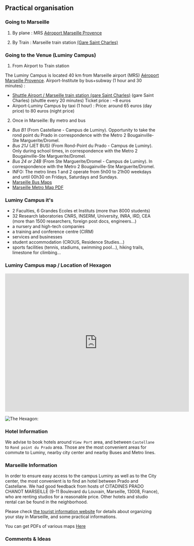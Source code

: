 ## Practical organisation



### Going to Marseille

1. By plane : MRS [Aéroport Marseille Provence](https://www.marseille-airport.com/)

2. By Train : Marseille train station [(Gare Saint Charles)](https://www.raileurope-world.com/place/marseille-saint-charles)


### Going to the Venue (Luminy Campus)

1. From Airport to Train station 

The Luminy Campus is located 40 km from Marseille airport (MRS) [Aéroport Marseille Provence](https://www.marseille-airport.com/). Airport-Institute by bus+subway (1 hour and 30 minutes) :

- [Shuttle Airport / Marseille train station (gare Saint Charles)](https://www.marseille-airport.com/access-car-parks/access/by-train-or-by-bus)  (gare Saint Charles) (shuttle every 20 minutes)
Ticket price : ~8 euros 
- Airport-Luminy Campus by taxi (1 hour) :
Price: around 65 euros (day price) to 80 euros (night price)


2. Once in Marseille: By metro and bus

- *Bus B1* (From Castellane - Campus de Luminy). Opportunity to take the rond point du Prado in correspondence with the Metro 2 Bougainville-Ste Marguerite/Dromel.
- *Bus 21J* (JET BUS) (From Rond-Point du Prado - Campus de Luminy). Only during school times, in correspondence with the Metro 2 Bougainville-Ste Marguerite/Dromel.
- *Bus 24 or 24B* (From Ste Marguerite/Dromel - Campus de Luminy). In correspondence with the Metro 2 Bougainville-Ste Marguerite/Dromel.
- INFO: The metro lines 1 and 2 operate from 5h00 to 21h00 weekdays and until 00h30 on Fridays, Saturdays and Sundays.
- [Marseille Bus Maps](http://www.rtm.fr/en/travellers-guide/getting-around/maps)
- [Marseille Metro Map PDF](http://www.rtm.fr/en/travellers-guide/getting-around/maps)

### Luminy Campus it's

- 2 Faculties, 6 Grandes Ecoles et Instituts (more than 8000 students)
- 32 Research laboratories CNRS, INSERM, University, INRA, IRD, CEA (more than 1500 researchers, foreign post docs, engineers...)
- a nursery and high-tech companies
- a training and conference centre (CIRM)
- services and businesses
- student accommodation (CROUS, Residence Studies...)
- sports facilities (tennis, stadiums, swimming pool...), hiking trails, limestone for climbing...

### Luminy Campus map / Location of Hexagon

<iframe src="https://www.google.com/maps/embed?pb=!1m18!1m12!1m3!1d11627.896687368744!2d5.433221280720204!3d43.23100116783698!2m3!1f0!2f0!3f0!3m2!1i1024!2i768!4f13.1!3m3!1m2!1s0x12c9b9ac4de888d7%3A0x35aa62955b153ea2!2sBiblioth%C3%A8que+universitaire+Hexagone+de+Luminy!5e0!3m2!1sfr!2sfr!4v1553854427711!5m2!1sfr!2sfr" width="600" height="450" frameborder="0" style="border:0" allowfullscreen></iframe>

![The Hexagon:](http://statique.lamarseillaise.fr/media/k2/items/cache/cd488397a809507b8a4339f3552e8c29_XL.jpg)


###  Hotel Information

We advise to book hotels around `View Port` area, and between `Castellane` to `Rond point du Prado` area. 
Those are the most convenient areas for commute to Luminy, nearby city center and nearby Buses and Metro lines. 

### Marseille Information

In order to ensure easy access to the campus Luminy as well as to the City center, the most convenient is to find an hotel between Prado and Castellane. We had good feedback from hosts of CITADINES PRADO CHANOT MARSEILLE (9-11 Boulevard du Louvain, Marseille, 13008, France), who are renting studios for a reasonable price. Other hotels and studio rental can be found in the neighborhood. 


Please check [the tourist information website](http://www.marseille-tourisme.com/en/) for details about organizing your stay in Marseille, and some practical informations. 

You can get PDFs of various maps [Here](http://www.marseille-tourisme.com/en/pratical-information/touristic-documents/) 

### Comments & Ideas
